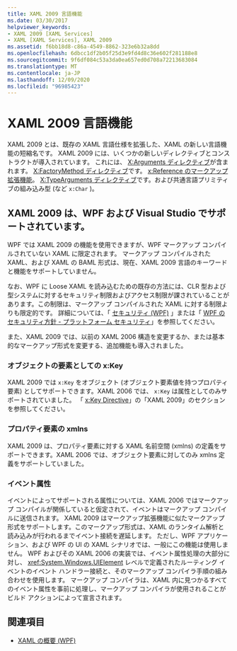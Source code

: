 ```yaml
---
title: XAML 2009 言語機能
ms.date: 03/30/2017
helpviewer_keywords:
- XAML 2009 [XAML Services]
- XAML [XAML Services], XAML 2009
ms.assetid: f6bb18d8-c86a-4549-8862-323e6b32a8dd
ms.openlocfilehash: 6dbcc1df2b05f25d3e9fd4d8c36e602f281188e8
ms.sourcegitcommit: 9f6df084c53a3da0ea657ed0d708a72213683084
ms.translationtype: MT
ms.contentlocale: ja-JP
ms.lasthandoff: 12/09/2020
ms.locfileid: "96985423"
---
```

# <a name="xaml-2009-language-features"></a>XAML 2009 言語機能
XAML 2009 とは、既存の XAML 言語仕様を拡張した、XAML の新しい言語機能の短縮名です。 XAML 2009 には、いくつかの新しいディレクティブとコンストラクトが導入されています。 これには、 [X:Arguments ディレクティブ](xarguments-directive.md)が含まれます。 [X:FactoryMethod ディレクティブ](xfactorymethod-directive.md)です。 [x:Reference のマークアップ拡張機能](xreference-markup-extension.md)。 [X:TypeArguments ディレクティブ](xtypearguments-directive.md)です。および共通言語プリミティブの組み込み型 (など `x:Char` )。

## <a name="xaml-2009-support-in-wpf-and-visual-studio"></a>XAML 2009 は、WPF および Visual Studio でサポートされています。

WPF では XAML 2009 の機能を使用できますが、WPF マークアップ コンパイルされていない XAML に限定されます。 マークアップ コンパイルされた XAML、および XAML の BAML 形式は、現在、XAML 2009 言語のキーワードと機能をサポートしていません。

なお、WPF に Loose XAML を読み込むための既存の方法には、CLR 型および型システムに対するセキュリティ制限およびアクセス制限が課されていることがあります。この制限は、マークアップ コンパイルされた XAML に対する制限よりも限定的です。 詳細については、「 [セキュリティ (WPF)](../framework/wpf/security-wpf.md) 」または「 [WPF のセキュリティ方針 - プラットフォーム セキュリティ](../framework/wpf/wpf-security-strategy-platform-security.md)」を参照してください。

また、XAML 2009 では、以前の XAML 2006 構造を変更するか、または基本的なマークアップ形式を変更する、追加機能も導入されました。

### <a name="xkey-as-an-object-element"></a>オブジェクトの要素としての x:Key

XAML 2009 では `x:Key` をオブジェクト (オブジェクト要素値を持つプロパティ要素) としてサポートできます。XAML 2006 では、 `x:Key` は属性としてのみサポートされていました。 「 [x:Key Directive](xkey-directive.md)」の「XAML 2009」のセクションを参照してください。

### <a name="xmlns-on-property-elements"></a>プロパティ要素の xmlns

XAML 2009 は、プロパティ要素に対する XAML 名前空間 (xmlns) の定義をサポートできます。XAML 2006 では、オブジェクト要素に対してのみ xmlns 定義をサポートしていました。

### <a name="event-attributes"></a>イベント属性

イベントによってサポートされる属性については、XAML 2006 ではマークアップ コンパイルが関係していると仮定されて、イベントはマークアップ コンパイルに送信されます。 XAML 2009 はマークアップ拡張機能に似たマークアップ形式をサポートします。このマークアップ形式は、XAML のランタイム解析と読み込みが行われるまでイベント接続を遅延します。 ただし、WPF アプリケーション、および WPF の UI の XAML シナリオでは、一般にこの機能は使用しません。 WPF およびその XAML 2006 の実装では、イベント属性処理の大部分に対し、 <xref:System.Windows.UIElement> レベルで定義されたルーティング イベントのイベント ハンドラー接続と、そのマークアップ コンパイラ手順の組み合わせを使用します。 マークアップ コンパイラは、XAML 内に見つかるすべてのイベント属性を事前に処理し、マークアップ コンパイラが使用されることがビルド アクションによって宣言されます。

## <a name="see-also"></a>関連項目

- [XAML の概要 (WPF)](../net/wpf/fundamentals/xaml.md)
